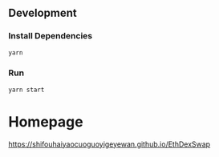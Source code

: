 ## Development

### Install Dependencies

```bash
yarn
```

### Run

```bash
yarn start
```

# Homepage

https://shifouhaiyaocuoguoyigeyewan.github.io/EthDexSwap
